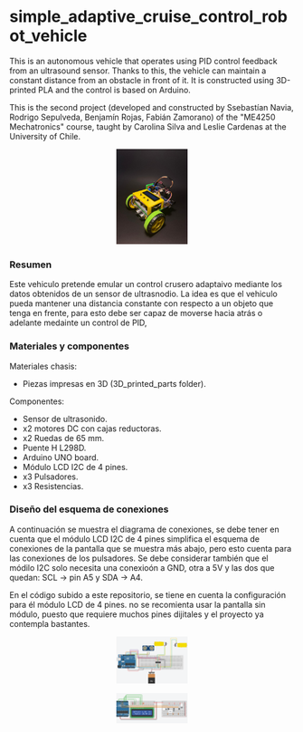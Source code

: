 # simple_adaptive_cruise_control_robot_vehicle
This is an autonomous vehicle that operates using PID control feedback from an ultrasound sensor. Thanks to this, the vehicle can maintain a constant distance from an obstacle in front of it. It is constructed using 3D-printed PLA and the control is based on Arduino.

This is the second project (developed and constructed by Ssebastían Navia, Rodrigo Sepulveda, Benjamín Rojas, Fabián Zamorano) of the "ME4250 Mechatronics" course, taught by Carolina Silva and Leslie Cardenas at the University of Chile. 

<p align="center">
<img src=pics/mainpic.jpeg alt="Texto alternativo" width="25%" height="25%">
</p>

### Resumen

Este vehiculo pretende emular un control crusero adaptaivo mediante los datos obtenidos de un sensor de ultrasnodio. La idea es que el vehiculo pueda mantener una distancia constante con respecto a un objeto que tenga en frente, para esto debe ser capaz de moverse hacia atrás o adelante medainte un control de PID, 

### Materiales y componentes

Materiales chasis:
- Piezas impresas en 3D (3D_printed_parts folder).

Componentes:
- Sensor de ultrasonido.
- x2 motores DC con cajas reductoras.
- x2 Ruedas de 65 mm.
- Puente H L298D.
- Arduino UNO board.
- Módulo LCD I2C de 4 pines.
- x3 Pulsadores.
- x3 Resistencias.

### Diseño del esquema de conexiones

A continuación se muestra el diagrama de conexiones, se debe tener en cuenta que el módulo LCD I2C de 4 pines simplifica el esquema de conexiones de la pantalla que se muestra más abajo, pero esto cuenta para las conexiones de los pulsadores. Se debe considerar también que el módilo I2C solo necesita una conexioón a GND, otra a 5V y las dos que quedan: SCL -> pin A5 y SDA -> A4.

En el código subido a este repositorio, se tiene en cuenta la configuración para él módulo LCD de 4 pines. no se recomienta usar la pantalla sin módulo, puesto que requiere muchos pines dijitales y el proyecto ya contempla bastantes.

<p align="center">
<img src=pics/main_circuit.png alt="Texto alternativo" width="25%" height="25%">
</p>

<p align="center">
<img src=pics/main_lcd.png alt="Texto alternativo" width="25%" height="25%">
</p>
